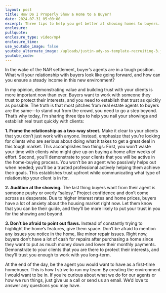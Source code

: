 ```yaml
---
layout: post
title: How Do I Properly Show a Home to a Buyer?
date: 2024-07-31 05:00:00
excerpt: Three tips to help you get better at showing homes to buyers.
enclosure:
pullquote:
enclosure_type: video/mp4
enclosure_time:
use_youtube_image: false
youtube_alternate_image: /uploads/justin-udy-ss-template-recruiting-3.jpg
youtube_code:
---
```

In the wake of the NAR settlement, buyer’s agents are in a tough position. What will your relationship with buyers look like going forward, and how can you ensure a steady income in this new environment?

In my opinion, demonstrating value and building trust with your clients is more important now than ever. Buyers want to work with someone they trust to protect their interests, and you need to establish that trust as quickly as possible. The truth is that most pitches from real estate agents to buyers are the same—to stand out from the crowd, you need to go a step beyond. That’s why today, I’m sharing three tips to help you nail your showings and establish real trust quickly with clients:

**1\. Frame the relationship as a two-way street.** Make it clear to your clients that you don’t just work with anyone. Instead, emphasize that you’re looking for clients who are serious about doing what it takes to get a great deal in this tough market. This accomplishes two things: First, you won’t waste your time with clients who might give up on buying a home after weeks of effort. Second, you’ll demonstrate to your clients that you will be active in the home-buying process. You won’t be an agent who passively helps out when needed; you’ll be a trusted professional actively helping them achieve their goals. This establishes trust upfront while communicating what type of relationship your client is in for.

**2\. Audition at the showing.** The last thing buyers want from their agent is someone pushy or overly “salesy.” Project confidence and don’t come across as desperate. Due to higher interest rates and home prices, buyers have a lot of anxiety about the housing market right now. Let them know that you can be their guide, and they’ll be more likely to put your trust in you for the showing and beyond.

**3\. Don’t be afraid to point out flaws.** Instead of constantly trying to highlight the home’s features, give them space. Don’t be afraid to mention any issues you notice in the home, like minor repair issues. Right now, buyers don’t have a lot of cash for repairs after purchasing a home since they want to put as much money down and lower their monthly payments. Demonstrate to your clients that you are there to protect their interests, and they’ll trust you enough to work with you long-term.

At the end of the day, be the agent you would want to have as a first-time homebuyer. This is how I strive to run my team: By creating the environment I would want to be in. If you’re curious about what we do for our agents or how we run things, just give us a call or send us an email. We’d love to answer any questions you may have.